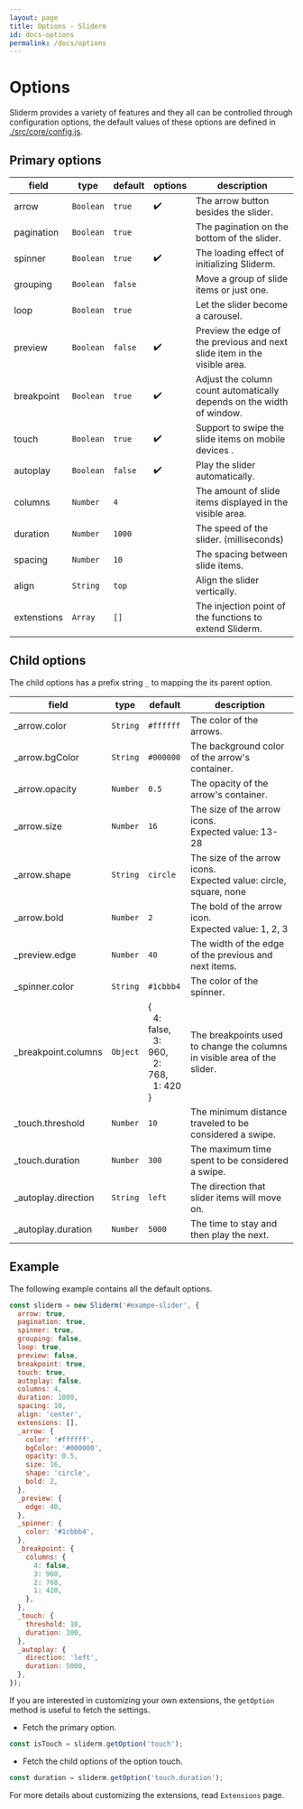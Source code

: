 ```yaml
---
layout: page
title: Options - Sliderm
id: docs-options
permalink: /docs/options
---
```


# Options

Sliderm provides a variety of features and they all can be controlled through configuration options, the default values of these options are defined in [./src/core/config.js](https://github.com/terrylinooo/sliderm.js/blob/master/src/core/config.js).

## Primary options

| field | type | default | options | description |
| --- | --- | --- | --- | --- |
| arrow | `Boolean` | `true` | ✔️ | The arrow button besides the slider. |
| pagination | `Boolean` | `true` |  | The pagination on the bottom of the slider. |
| spinner | `Boolean` | `true` | ✔️ | The loading effect of initializing Sliderm. |
| grouping | `Boolean` | `false` |  | Move a group of slide items or just one. |
| loop | `Boolean` | `true` |  | Let the slider become a carousel. |
| preview | `Boolean` | `false` | ✔️ | Preview the edge of the previous and next slide item in the visible area. |
| breakpoint | `Boolean` | `true` | ✔️ | Adjust the column count automatically depends on the width of window. |
| touch | `Boolean` | `true` | ✔️ | Support to swipe the slide items on mobile devices . |
| autoplay | `Boolean` | `false` | ✔️ | Play the slider automatically. |
| columns | `Number` | `4` |  | The amount of slide items displayed in the visible area. |
| duration | `Number` | `1000` |  | The speed of the slider. (milliseconds) |
| spacing | `Number` | `10` |  | The spacing between slide items. |
| align | `String` | `top` |  | Align the slider vertically. |
| extenstions | `Array` | `[]` |  | The injection point of the functions to extend Sliderm.

## Child options

The child options has a prefix string `_` to mapping the its parent option.

| field | type | default | description |
| --- | --- | --- | --- |
| _arrow.color | `String` | `#ffffff` | The color of the arrows. |
| _arrow.bgColor | `String` | `#000000` | The background color of the arrow's container. |
| _arrow.opacity | `Number` | `0.5` | The opacity of the arrow's container. |
| _arrow.size | `Number` | `16` | The size of the arrow icons.<br />Expected value: 13-28 |
| _arrow.shape | `String` | `circle` | The size of the arrow icons.<br />Expected value: circle, square, none |
| _arrow.bold | `Number` | `2` | The bold of the arrow icon.<br />Expected value: 1, 2, 3 |
| _preview.edge | `Number` | `40` | The width of the edge of the previous and next items. |
| _spinner.color | `String` | `#1cbbb4` | The color of the spinner. |
| _breakpoint.columns | `Object` | <span class="code">{<br />&nbsp;&nbsp;4: false,<br />&nbsp;&nbsp;3: 960,<br />&nbsp;&nbsp;2: 768,<br />&nbsp;&nbsp;1: 420<br />}</span> | The breakpoints used to change the columns in visible area of the slider. |
| _touch.threshold | `Number` | `10` | The minimum distance traveled to be considered a swipe. |
| _touch.duration | `Number` | `300` | The maximum time spent to be considered a swipe. |
| _autoplay.direction | `String` | `left` | The direction that slider items will move on. |
| _autoplay.duration | `Number` | `5000` | The time to stay and then play the next. |

## Example

The following example contains all the default options.

```javascript
const sliderm = new Sliderm('#exampe-slider', {
  arrow: true,
  pagination: true,
  spinner: true,
  grouping: false,
  loop: true,
  preview: false,
  breakpoint: true,
  touch: true,
  autoplay: false,
  columns: 4,
  duration: 1000,
  spacing: 10,
  align: 'center',
  extensions: [],
  _arrow: {
    color: '#ffffff',
    bgColor: '#000000',
    opacity: 0.5,
    size: 16,
    shape: 'circle',
    bold: 2,
  },
  _preview: {
    edge: 40,
  },
  _spinner: {
    color: '#1cbbb4',
  },
  _breakpoint: {
    columns: {
      4: false,
      3: 960,
      2: 768,
      1: 420,
    },
  },
  _touch: {
    threshold: 10,
    duration: 300,
  },
  _autoplay: {
    direction: 'left',
    duration: 5000,
  },
});
```

If you are interested in customizing your own extensions, the `getOption` method is useful to fetch the settings.

- Fetch the primary option.

```javascript
const isTouch = sliderm.getOption('touch');
```

- Fetch the child options of the option touch.

```javascript
const duration = sliderm.getOption('touch.duration');
```

For more details about customizing the extensions, read `Extensions` page.
